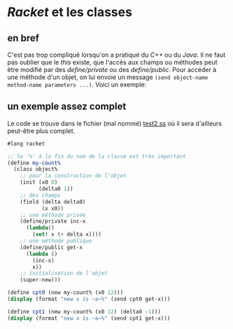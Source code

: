 # *Racket* et les classes

## en bref
C'est pas trop compliqué lorsqu'on a pratiqué du *C++* ou du *Java*. Il ne faut pas oublier que le *this* existe, que l'accès aux champs ou méthodes peut être modifié par des *define/private* ou des *define/public*. Pour accéder à une méthode d'un objet, on lui envoie un message `(send object-name method-name parameters ...)`. Voici un exemple:

## un exemple assez complet

Le code se trouve dans le fichier (mal nommé) [test2.ss](test2.ss) où il sera d'ailleurs peut-être plus complet.

```scheme
#lang racket

;; le '%' à la fin du nom de la classe est très important
(define my-count%
  (class object%
    ;; pour la construction de l'objet
    (init (x0 0)
          (delta0 1))
    ;; des champs
    (field (delta delta0)
           (x x0))
    ;; une méthode privée
    (define/private inc-x
      (lambda()
        (set! x (+ delta x))))
    ;; une méthode publique
    (define/public get-x
      (lambda ()
        (inc-x)
        x))
    ;; initialisation de l'objet
    (super-new)))

(define cpt0 (new my-count% (x0 12)))
(display (format "new x is ~a~%" (send cpt0 get-x)))

(define cpt1 (new my-count% (x0 12) (delta0 -1)))
(display (format "new x is ~a~%" (send cpt1 get-x)))
```
